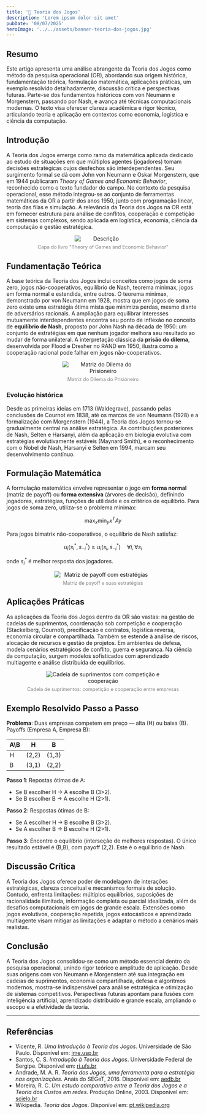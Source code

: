 ```yaml
---
title: '🎲 Teoria dos Jogos'
description: 'Lorem ipsum dolor sit amet'
pubDate: '08/07/2025'
heroImage: '../../assets/banner-teoria-dos-jogos.jpg'
---
```


## Resumo  
Este artigo apresenta uma análise abrangente da Teoria dos Jogos como método da pesquisa operacional (OR), abordando sua origem histórica, fundamentação teórica, formulação matemática, aplicações práticas, um exemplo resolvido detalhadamente, discussão crítica e perspectivas futuras. Parte-se dos fundamentos históricos com von Neumann e Morgenstern, passando por Nash, e avança até técnicas computacionais modernas. O texto visa oferecer clareza acadêmica e rigor técnico, articulando teoria e aplicação em contextos como economia, logística e ciência da computação.

## Introdução  
A Teoria dos Jogos emerge como ramo da matemática aplicada dedicado ao estudo de situações em que múltiplos agentes (jogadores) tomam decisões estratégicas cujos desfechos são interdependentes. Seu surgimento formal se dá com John von Neumann e Oskar Morgenstern, que em 1944 publicaram *Theory of Games and Economic Behavior*, reconhecido como o texto fundador do campo. No contexto da pesquisa operacional, esse método integrou-se ao conjunto de ferramentas matemáticas da OR a partir dos anos 1950, junto com programação linear, teoria das filas e simulação. A relevância da Teoria dos Jogos na OR está em fornecer estrutura para análise de conflitos, cooperação e competição em sistemas complexos, sendo aplicada em logística, economia, ciência da computação e gestão estratégica.

<figure style="text-align: center;">
  <img src="../../src/assets/theory.jpg" 
       alt="Descrição" 
       style="max-width: 35%; height: auto; display: block; margin: 0 auto;" />
  <figcaption style="font-size: 0.9em; color: gray; margin-top: 0.5em;">
    Capa do livro "Theory of Games and Economic Behavior"
  </figcaption>
</figure>

## Fundamentação Teórica  
A base teórica da Teoria dos Jogos inclui conceitos como jogos de soma zero, jogos não-cooperativos, equilíbrio de Nash, teorema minimax, jogos em forma normal e estendida, entre outros. O teorema minimax, demonstrado por von Neumann em 1928, mostra que em jogos de soma zero existe uma estratégia ótima mista que minimiza perdas, mesmo diante de adversários racionais. A ampliação para equilibrar interesses mutuamente interdependentes encontra seu ponto de inflexão no conceito de **equilíbrio de Nash**, proposto por John Nash na década de 1950: um conjunto de estratégias em que nenhum jogador melhora seu resultado ao mudar de forma unilateral. A interpretação clássica da **prisão do dilema**, desenvolvida por Flood e Dresher no RAND em 1950, ilustra como a cooperação racional pode falhar em jogos não-cooperativos.

<figure style="text-align: center;">
  <img src="../../src/assets/dilema-do-prisioneiro.png" 
       alt="Matriz do Dilema do Prisioneiro" 
       style="max-width: 50%; height: auto; display: block; margin: 0 auto;" />
  <figcaption style="font-size: 0.9em; color: gray; margin-top: 0.5em;">
    Matriz do Dilema do Prisioneiro
  </figcaption>
</figure>

### Evolução histórica  
Desde as primeiras ideias em 1713 (Waldegrave), passando pelas conclusões de Cournot em 1838, até os marcos de von Neumann (1928) e a formalização com Morgenstern (1944), a Teoria dos Jogos tornou-se gradualmente central na análise estratégica. As contribuições posteriores de Nash, Selten e Harsanyi, além da aplicação em biologia evolutiva com estratégias evolutivamente estáveis (Maynard Smith), e o reconhecimento com o Nobel de Nash, Harsanyi e Selten em 1994, marcam seu desenvolvimento contínuo.

## Formulação Matemática  
A formulação matemática envolve representar o jogo em **forma normal** (matriz de payoff) ou **forma extensiva** (árvores de decisão), definindo jogadores, estratégias, funções de utilidade e os critérios de equilíbrio. Para jogos de soma zero, utiliza-se o problema minimax:

$$
\max_{x} \min_{y} x^T A y
$$

Para jogos bimatrix não-cooperativos, o equilíbrio de Nash satisfaz:

$$
u_i(s_i^*, s_{-i}^*) \ge u_i(s_i, s_{-i}^*) \quad \forall i, \forall s_i
$$

onde $s_i^*$ é melhor resposta dos jogadores.

<figure style="text-align: center;">
  <img src="../../src/assets/matriz-de-payoff.png" 
       alt="Matriz de payoff com estratégias" 
       style="max-width: 60%; height: auto; display: block; margin: 0 auto;" />
  <figcaption style="font-size: 0.9em; color: gray; margin-top: 0.5em;">
    Matriz de payoff e suas estratégias
  </figcaption>
</figure>

## Aplicações Práticas  
As aplicações da Teoria dos Jogos dentro da OR são vastas: na gestão de cadeias de suprimentos, coordenação sob competição e cooperação (Stackelberg, Cournot), precificação e contratos, logística reversa, economia circular e compartilhada. Também se estende à análise de riscos, alocação de recursos e gestão de projetos. Em ambientes de defesa, modela cenários estratégicos de conflito, guerra e segurança. Na ciência da computação, surgem modelos sofisticados com aprendizado multiagente e análise distribuída de equilíbrios.  

<figure style="text-align: center;">
  <img src="../../src/assets/cadeia-de-suprimentos.jpg"
       alt="Cadeia de suprimentos com competição e cooperação" 
       style="max-width: 70%; height: auto; display: block; margin: 0 auto;" />
  <figcaption style="font-size: 0.9em; color: gray; margin-top: 0.5em;">
    Cadeia de suprimentos: competição e cooperação entre empresas
  </figcaption>
</figure>

## Exemplo Resolvido Passo a Passo  

**Problema**: Duas empresas competem em preço — alta (H) ou baixa (B). Payoffs (Empresa A, Empresa B):

| A\B | H       | B       |
|-----|---------|---------|
| H   | (2,2)   | (1,3)   |
| B   | (3,1)   | (2,2)   |

**Passo 1**: Repostas ótimas de A:
- Se B escolher H → A escolhe B (3>2).
- Se B escolher B → A escolhe H (2>1).

**Passo 2**: Respostas ótimas de B:
- Se A escolher H → B escolhe B (3>2).
- Se A escolher B → B escolhe H (2>1).

**Passo 3**: Encontre o equilíbrio (interseção de melhores respostas). O único resultado estável é (B,B), com payoff (2,2). Este é o equilíbrio de Nash.

## Discussão Crítica  
A Teoria dos Jogos oferece poder de modelagem de interações estratégicas, clareza conceitual e mecanismos formais de solução. Contudo, enfrenta limitações: múltiplos equilíbrios, suposições de racionalidade ilimitada, informação completa ou parcial idealizada, além de desafios computacionais em jogos de grande escala. Extensões como jogos evolutivos, cooperação repetida, jogos estocásticos e aprendizado multiagente visam mitigar as limitações e adaptar o método a cenários mais realistas.

## Conclusão  
A Teoria dos Jogos consolidou-se como um método essencial dentro da pesquisa operacional, unindo rigor teórico e amplitude de aplicação. Desde suas origens com von Neumann e Morgenstern até sua integração em cadeias de suprimentos, economia compartilhada, defesa e algoritmos modernos, mostra-se indispensável para análise estratégica e otimização de sistemas competitivos. Perspectivas futuras apontam para fusões com inteligência artificial, aprendizado distribuído e grande escala, ampliando o escopo e a efetividade da teoria.

---

## Referências  
- Vicente, R. *Uma Introdução à Teoria dos Jogos*. Universidade de São Paulo. Disponível em: [ime.usp.br](https://www.ime.usp.br/~rvicente/IntroTeoriaDosJogos.pdf)  
- Santos, C. S. *Introdução à Teoria dos Jogos*. Universidade Federal de Sergipe. Disponível em: [ri.ufs.br](https://ri.ufs.br/bitstream/riufs/8805/2/CLEVERTON_SOUZA_SANTOS.pdf)  
- Andrade, M. A. R. *Teoria dos Jogos, uma ferramenta para a estratégia nas organizações*. Anais do SEGeT, 2016. Disponível em: [aedb.br](https://www.aedb.br/seget/arquivos/artigos16/24124247.pdf)  
- Moreira, R. C. *Um estudo comparativo entre a Teoria dos Jogos e a Teoria dos Custos em redes*. Produção Online, 2003. Disponível em: [scielo.br](https://www.scielo.br/j/pope/a/zzm4gHDnCp5HZMGmcCkSwMx/abstract/?format=html&lang=pt)  
- Wikipedia. *Teoria dos Jogos*. Disponível em: [pt.wikipedia.org](https://pt.wikipedia.org/wiki/Teoria_dos_jogos)  
